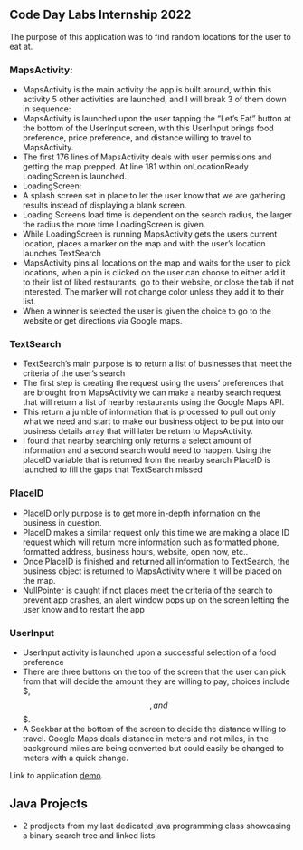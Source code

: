 ## Code Day Labs Internship 2022
The purpose of this application was to find random locations for the user to eat at. 
### MapsActivity:
-	MapsActivity is the main activity the app is built around, within this activity 5 other activities are launched, and I will break 3 of them down in sequence:
  - MapsActivity is launched upon the user tapping the “Let’s Eat” button at the bottom of the UserInput screen, with this UserInput brings food preference, price preference, and distance willing to travel to MapsActivity.
  -	The first 176 lines of MapsActivity deals with user permissions and getting the map prepped. At line 181 within onLocationReady LoadingScreen is launched.
  -	LoadingScreen:
  -	A splash screen set in place to let the user know that we are gathering results instead of displaying a blank screen.
  -	Loading Screens load time is dependent on the search radius, the larger the radius the more time LoadingScreen is given.
  -	While LoadingScreen is running MapsActivity gets the users current location, places a marker on the map and with the user’s location launches TextSearch
  - MapsActivity pins all locations on the map and waits for the user to pick locations, when a pin is clicked on the user can choose to either add it to their list of liked restaurants, go to their website, or close the tab if not interested. The marker will not change color unless they add it to their list.
- When a winner is selected the user is given the choice to go to the website or get directions via Google maps.

### TextSearch
- TextSearch’s main purpose is to return a list of businesses that meet the criteria of the user’s search
- The first step is creating the request using the users’ preferences that are brought from MapsActivity we can make a nearby search request that will return a list of nearby restaurants using the Google Maps API.
- This return a jumble of information that is processed to pull out only what we need and start to make our business object to be put into our business details array that will later be return to MapsActivity.
- I found that nearby searching only returns a select amount of information and a second search would need to happen. Using the placeID variable that is returned from the nearby search PlaceID is launched to fill the gaps that TextSearch missed
### PlaceID
- PlaceID only purpose is to get more in-depth information on the business in question. 
- PlaceID makes a similar request only this time we are making a place ID request which will return more information such as formatted phone, formatted address, business hours, website, open now, etc..
- Once PlaceID is finished and returned all information to TextSearch, the business object is returned to MapsActivity where it will be placed on the map.
- NullPointer is caught if not places meet the criteria of the search to prevent app crashes, an alert window pops up on the screen letting the user know and to restart the app
### UserInput
- UserInput activity is launched upon a successful selection of a food preference
- There are three buttons on the top of the screen that the user can pick from that will decide the amount they are willing to pay, choices include $, $$, and $$$. 
- A Seekbar at the bottom of the screen to decide the distance willing to travel. Google Maps deals distance in meters and not miles, in the background miles are being converted but could easily be changed to meters with a quick change.

Link to application [demo](https://youtu.be/2T9k_QbGCe8).


## Java Projects
- 2 prodjects from my last dedicated java programming class showcasing a binary search tree and linked lists
